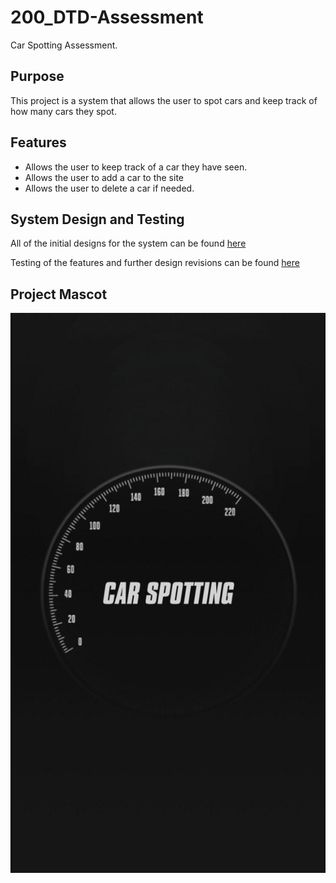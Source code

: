# 200_DTD-Assessment

Car Spotting Assessment.

## Purpose

This project is a system that allows the user to spot cars and keep track of how many cars they spot.

## Features

- Allows the user to keep track of a car they have seen.
- Allows the user to add a car to the site
- Allows the user to delete a car if needed.

## System Design and Testing

All of the initial designs for the system can be found
[here](Design.md)

Testing of the features and further design revisions can be found
[here](Testing.md)

## Project Mascot

![Logo](images/CarSpotting.png)
